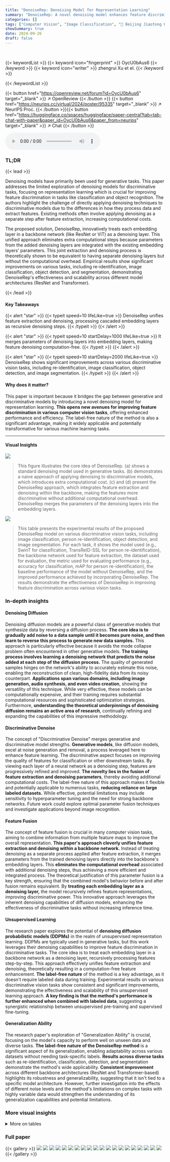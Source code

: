 ```yaml
---
title: "DenoiseRep: Denoising Model for Representation Learning"
summary: "DenoiseRep: A novel denoising model enhances feature discrimination in computer vision tasks by integrating feature extraction and denoising within a single backbone, achieving impressive improvements..."
categories: []
tags: ["Computer Vision", "Image Classification", "🏢 Beijing Jiaotong University",]
showSummary: true
date: 2024-09-26
draft: false
---
```


<br>

{{< keywordList >}}
{{< keyword icon="fingerprint" >}} OycU0bAus6 {{< /keyword >}}
{{< keyword icon="writer" >}} zhengrui Xu et el. {{< /keyword >}}
 
{{< /keywordList >}}

{{< button href="https://openreview.net/forum?id=OycU0bAus6" target="_blank" >}}
↗ OpenReview
{{< /button >}}
{{< button href="https://neurips.cc/virtual/2024/poster/95335" target="_blank" >}}
↗ NeurIPS Proc.
{{< /button >}}{{< button href="https://huggingface.co/spaces/huggingface/paper-central?tab=tab-chat-with-paper&paper_id=OycU0bAus6&paper_from=neurips" target="_blank" >}}
↗ Chat
{{< /button >}}



<audio controls>
    <source src="https://ai-paper-reviewer.com/OycU0bAus6/podcast.wav" type="audio/wav">
    Your browser does not support the audio element.
</audio>


### TL;DR


{{< lead >}}

Denoising models have primarily been used for generative tasks.  This paper addresses the limited exploration of denoising models for discriminative tasks, focusing on representation learning which is crucial for improving feature discrimination in tasks like classification and object recognition.  The authors highlight the challenge of directly applying denoising techniques to discriminative models due to the differences in how they process data and extract features.  Existing methods often involve applying denoising as a separate step after feature extraction, increasing computational costs. 

The proposed solution, DenoiseRep, innovatively treats each embedding layer in a backbone network (like ResNet or ViT) as a denoising layer. This unified approach eliminates extra computational steps because parameters from the added denoising layers are integrated with the existing embedding layers' parameters. This joint extraction and denoising process is theoretically shown to be equivalent to having separate denoising layers but without the computational overhead.  Empirical results show significant improvements on various tasks, including re-identification, image classification, object detection, and segmentation, demonstrating DenoiseRep's effectiveness and scalability across different model architectures (ResNet and Transformer).

{{< /lead >}}


#### Key Takeaways

{{< alert "star" >}}
{{< typeit speed=10 lifeLike=true >}} DenoiseRep unifies feature extraction and denoising, processing cascaded embedding layers as recursive denoising steps. {{< /typeit >}}
{{< /alert >}}

{{< alert "star" >}}
{{< typeit speed=10 startDelay=1000 lifeLike=true >}} It merges parameters of denoising layers into embedding layers, making feature denoising computation-free. {{< /typeit >}}
{{< /alert >}}

{{< alert "star" >}}
{{< typeit speed=10 startDelay=2000 lifeLike=true >}} DenoiseRep shows significant improvements across various discriminative vision tasks, including re-identification, image classification, object detection, and image segmentation. {{< /typeit >}}
{{< /alert >}}

#### Why does it matter?
This paper is important because it bridges the gap between generative and discriminative models by introducing a novel denoising model for representation learning.  **This opens new avenues for improving feature discrimination in various computer vision tasks**, offering enhanced performance and efficiency. The label-free nature of the method is also a significant advantage, making it widely applicable and potentially transformative for various machine learning tasks.

------
#### Visual Insights



![](https://ai-paper-reviewer.com/OycU0bAus6/figures_1_1.jpg)

> This figure illustrates the core idea of DenoiseRep. (a) shows a standard denoising model used in generative tasks. (b) demonstrates a naive approach of applying denoising to discriminative models, which introduces extra computational cost. (c) and (d) present the DenoiseRep approach, which integrates feature extraction and denoising within the backbone, making the features more discriminative without additional computational overhead. DenoiseRep merges the parameters of the denoising layers into the embedding layers.





![](https://ai-paper-reviewer.com/OycU0bAus6/tables_6_1.jpg)

> This table presents the experimental results of the proposed DenoiseRep model on various discriminative vision tasks, including image classification, person re-identification, object detection, and image segmentation.  For each task, it shows the model used (e.g., SwinT for classification, TransReID-SSL for person re-identification), the backbone network used for feature extraction, the dataset used for evaluation, the metric used for evaluating performance (e.g., accuracy for classification, mAP for person re-identification), the baseline performance of the model without DenoiseRep, and the improved performance achieved by incorporating DenoiseRep.  The results demonstrate the effectiveness of DenoiseRep in improving feature discrimination across various vision tasks.





### In-depth insights


#### Denoising Diffusion
Denoising diffusion models are a powerful class of generative models that synthesize data by reversing a diffusion process.  **The core idea is to gradually add noise to a data sample until it becomes pure noise, and then learn to reverse this process to generate new data samples.** This approach is particularly effective because it avoids the mode collapse problem often encountered in other generative models.  **The training process involves learning a denoising network that predicts the noise added at each step of the diffusion process.**  The quality of generated samples hinges on the network's ability to accurately estimate this noise, enabling the reconstruction of clean, high-fidelity data from its noisy counterpart.  **Applications span various domains, including image generation, audio synthesis, and even video creation**, showing the versatility of this technique.  While very effective, these models can be computationally expensive, and their training requires substantial computational resources and sophisticated optimization strategies.  Furthermore, **understanding the theoretical underpinnings of denoising diffusion remains an active area of research**, continually refining and expanding the capabilities of this impressive methodology.

#### Discriminative Denoise
The concept of "Discriminative Denoise" merges generative and discriminative model strengths.  **Generative models**, like diffusion models, excel at noise generation and removal, a process leveraged here to enhance feature learning.  The discriminative aspect focuses on improving the quality of features for classification or other downstream tasks.  By viewing each layer of a neural network as a denoising step, features are progressively refined and improved.  **The novelty lies in the fusion of feature extraction and denoising parameters**, thereby avoiding additional computational costs.  The label-free nature of this approach makes it flexible and potentially applicable to numerous tasks, **reducing reliance on large labeled datasets.**  While effective, potential limitations may include sensitivity to hyperparameter tuning and the need for strong backbone networks.  Future work could explore optimal parameter fusion techniques and investigate applications beyond image recognition.

#### Feature Fusion
The concept of feature fusion is crucial in many computer vision tasks, aiming to combine information from multiple feature maps to improve the overall representation.  **This paper's approach cleverly unifies feature extraction and denoising within a backbone network.**  Instead of treating denoising as a separate process applied after feature extraction, it merges parameters from the trained denoising layers directly into the backbone's embedding layers. This **eliminates the computational overhead** associated with additional denoising steps, thus achieving a more efficient and integrated process. The theoretical justification of this parameter fusion is a key strength, ensuring that the combined model's behavior before and after fusion remains equivalent. By **treating each embedding layer as a denoising layer,** the model recursively refines feature representations, improving discriminative power. This innovative approach leverages the inherent denoising capabilities of diffusion models, enhancing the effectiveness of discriminative tasks without increasing inference time.

#### Unsupervised Learning
The research paper explores the potential of **denoising diffusion probabilistic models (DDPMs)** in the realm of unsupervised representation learning.  DDPMs are typically used in generative tasks, but this work leverages their denoising capabilities to improve feature discrimination in discriminative tasks. The core idea is to treat each embedding layer in a backbone network as a denoising layer, recursively processing features step-by-step.  This approach effectively unifies feature extraction and denoising, theoretically resulting in a computation-free feature enhancement.  **The label-free nature** of the method is a key advantage, as it doesn't require labeled data during training. Experimental results on various discriminative vision tasks show consistent and significant improvements, demonstrating the effectiveness and scalability of this unsupervised learning approach.  **A key finding is that the method's performance is further enhanced when combined with labeled data**, suggesting a synergistic relationship between unsupervised pre-training and supervised fine-tuning.

#### Generalization Ability
The research paper's exploration of "Generalization Ability" is crucial, focusing on the model's capacity to perform well on unseen data and diverse tasks.  **The label-free nature of the DenoiseRep method** is a significant aspect of its generalization, enabling adaptability across various datasets without needing task-specific labels.  **Results across diverse tasks** such as re-identification, classification, detection, and segmentation demonstrate the method's wide applicability.  **Consistent improvement** across different backbone architectures (ResNet and Transformer-based) highlights its robustness and generalizability, suggesting that it isn't tied to a specific model architecture.  However, further investigation into the effects of different noise levels and the method's limitations on complex tasks with highly variable data would strengthen the understanding of its generalization capabilities and potential limitations.


### More visual insights




<details>
<summary>More on tables
</summary>


![](https://ai-paper-reviewer.com/OycU0bAus6/tables_6_2.jpg)
> This table compares the performance of the TransReID-SSL model with and without the DenoiseRep method under various conditions (label-free, label-augmented, and merged datasets). It demonstrates DenoiseRep's effectiveness as a label-free method and its ability to be enhanced with label information.

![](https://ai-paper-reviewer.com/OycU0bAus6/tables_7_1.jpg)
> This table compares the proposed DenoiseRep method with several state-of-the-art ReID methods on four datasets (MSMT17, Market1501, DukeMTMC, and CUHK03-L).  It shows the performance of different methods using various backbones (ResNet-50, OSNet, GoogLeNet, HRNet-W32, ViT-base-ics, ViT-base, ViT-small) in terms of mean Average Precision (mAP) and Rank-1 accuracy (R1). The table highlights the improvement achieved by integrating DenoiseRep with existing ReID methods, demonstrating its effectiveness in enhancing performance across different datasets and backbones. 

![](https://ai-paper-reviewer.com/OycU0bAus6/tables_8_1.jpg)
> This table compares the performance of three different methods on four person re-identification datasets. The first method is the baseline TransReID-SSL which uses a ViT-small backbone. The second method adds a denoising layer to the model that operates on the final layer, and the third method adds the same denoising layer to each layer of the model. The table shows that adding a denoising layer can improve performance, and adding it to every layer is better than adding it only to the final layer. The results are presented in terms of mean Average Precision (mAP) and inference time.

![](https://ai-paper-reviewer.com/OycU0bAus6/tables_9_1.jpg)
> This table presents the results of image classification experiments using different models (SwinV2-T, Vmanba-T, ResNet50, ViT-B) on four datasets: ImageNet-1k, CUB200, Oxford-Pet, and Flowers.  The 'Baseline' column shows the accuracy (acc@1 and acc@5) achieved by each model alone. The '+DenoiseRep' column shows the improvement in accuracy achieved by adding the proposed DenoiseRep model. The table demonstrates the impact of DenoiseRep across various models and datasets, highlighting its effectiveness in improving classification performance.

![](https://ai-paper-reviewer.com/OycU0bAus6/tables_14_1.jpg)
> This table presents the performance comparison of the baseline method (vehicle-ReID) and the proposed method (vehicle-ReID + DenoiseRep) on the vehicleID dataset.  The results show improvement in both mAP and Rank-1 metrics after incorporating DenoiseRep, indicating enhanced performance in vehicle re-identification tasks, particularly in noisy environments.

![](https://ai-paper-reviewer.com/OycU0bAus6/tables_15_1.jpg)
> This table presents the results of image classification experiments using various models (SwinV2-T, SwinV2-S, SwinV2-B, Vmanba-T, Vmanba-S, Vmanba-B, ViT-S, ViT-B, ResNet50) on two datasets (Cifar-10 and ImageNet-1k).  For each model and dataset combination, the table shows the number of parameters, the baseline accuracy (acc@1 and acc@5), and the accuracy after applying the proposed DenoiseRep method. The results demonstrate that DenoiseRep consistently improves the accuracy of image classification across different models and datasets.

![](https://ai-paper-reviewer.com/OycU0bAus6/tables_15_2.jpg)
> This table presents the experimental results of the proposed DenoiseRep model on various discriminative vision tasks, including re-identification, image classification, object detection, and image segmentation.  It compares the performance of different models (SwinT, TransReID-SSL, Mask-RCNN, FCN) with and without the DenoiseRep method on various datasets. The results are shown in terms of metrics relevant to each task (e.g., accuracy for classification, mAP for detection, BIOU for segmentation). The table demonstrates the effectiveness of the DenoiseRep method across different tasks and datasets, showing consistent improvements.

![](https://ai-paper-reviewer.com/OycU0bAus6/tables_16_1.jpg)
> This table presents the results of image segmentation experiments using the ADE20K dataset.  It compares different methods (FCN with ResNet-50 and ResNet-101 backbones, and SegFormer with mit_b0 and mit_b1 backbones) and shows the impact of adding the proposed DenoiseRep method. The evaluation metrics are mIoU (mean Intersection over Union), B-IoU (Boundary IoU), and aAcc (average accuracy). Higher values indicate better performance.

</details>




### Full paper

{{< gallery >}}
<img src="https://ai-paper-reviewer.com/OycU0bAus6/1.png" class="grid-w50 md:grid-w33 xl:grid-w25" />
<img src="https://ai-paper-reviewer.com/OycU0bAus6/2.png" class="grid-w50 md:grid-w33 xl:grid-w25" />
<img src="https://ai-paper-reviewer.com/OycU0bAus6/3.png" class="grid-w50 md:grid-w33 xl:grid-w25" />
<img src="https://ai-paper-reviewer.com/OycU0bAus6/4.png" class="grid-w50 md:grid-w33 xl:grid-w25" />
<img src="https://ai-paper-reviewer.com/OycU0bAus6/5.png" class="grid-w50 md:grid-w33 xl:grid-w25" />
<img src="https://ai-paper-reviewer.com/OycU0bAus6/6.png" class="grid-w50 md:grid-w33 xl:grid-w25" />
<img src="https://ai-paper-reviewer.com/OycU0bAus6/7.png" class="grid-w50 md:grid-w33 xl:grid-w25" />
<img src="https://ai-paper-reviewer.com/OycU0bAus6/8.png" class="grid-w50 md:grid-w33 xl:grid-w25" />
<img src="https://ai-paper-reviewer.com/OycU0bAus6/9.png" class="grid-w50 md:grid-w33 xl:grid-w25" />
<img src="https://ai-paper-reviewer.com/OycU0bAus6/10.png" class="grid-w50 md:grid-w33 xl:grid-w25" />
<img src="https://ai-paper-reviewer.com/OycU0bAus6/11.png" class="grid-w50 md:grid-w33 xl:grid-w25" />
<img src="https://ai-paper-reviewer.com/OycU0bAus6/12.png" class="grid-w50 md:grid-w33 xl:grid-w25" />
<img src="https://ai-paper-reviewer.com/OycU0bAus6/13.png" class="grid-w50 md:grid-w33 xl:grid-w25" />
<img src="https://ai-paper-reviewer.com/OycU0bAus6/14.png" class="grid-w50 md:grid-w33 xl:grid-w25" />
<img src="https://ai-paper-reviewer.com/OycU0bAus6/15.png" class="grid-w50 md:grid-w33 xl:grid-w25" />
<img src="https://ai-paper-reviewer.com/OycU0bAus6/16.png" class="grid-w50 md:grid-w33 xl:grid-w25" />
<img src="https://ai-paper-reviewer.com/OycU0bAus6/17.png" class="grid-w50 md:grid-w33 xl:grid-w25" />
<img src="https://ai-paper-reviewer.com/OycU0bAus6/18.png" class="grid-w50 md:grid-w33 xl:grid-w25" />
<img src="https://ai-paper-reviewer.com/OycU0bAus6/19.png" class="grid-w50 md:grid-w33 xl:grid-w25" />
<img src="https://ai-paper-reviewer.com/OycU0bAus6/20.png" class="grid-w50 md:grid-w33 xl:grid-w25" />
{{< /gallery >}}